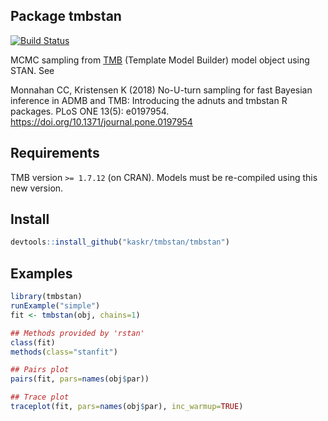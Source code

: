 ## Package tmbstan

[![Build Status](https://travis-ci.org/kaskr/tmbstan.svg?branch=master)](https://travis-ci.org/kaskr/tmbstan)

MCMC sampling from [TMB](https://github.com/kaskr/adcomp/wiki) (Template Model Builder) model object using STAN. See

Monnahan CC, Kristensen K (2018) No-U-turn sampling for fast Bayesian inference in ADMB and TMB: Introducing the adnuts and tmbstan R packages. PLoS ONE 13(5): e0197954. https://doi.org/10.1371/journal.pone.0197954

## Requirements

TMB version `>= 1.7.12` (on CRAN). Models must be re-compiled using
this new version.

## Install

```r
devtools::install_github("kaskr/tmbstan/tmbstan")
```

## Examples

```r
library(tmbstan)
runExample("simple")
fit <- tmbstan(obj, chains=1)

## Methods provided by 'rstan'
class(fit)
methods(class="stanfit")

## Pairs plot
pairs(fit, pars=names(obj$par))

## Trace plot
traceplot(fit, pars=names(obj$par), inc_warmup=TRUE)
```
